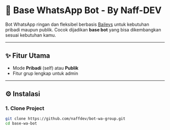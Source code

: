 # 🤖 Base WhatsApp Bot - By Naff-DEV

Bot WhatsApp ringan dan fleksibel berbasis [Baileys](https://github.com/WhiskeySockets/Baileys) untuk kebutuhan pribadi maupun publik. Cocok dijadikan **base bot** yang bisa dikembangkan sesuai kebutuhan kamu.

---

## ✨ Fitur Utama

- Mode **Pribadi** (self) atau **Publik**
- Fitur grup lengkap untuk admin


---

## ⚙️ Instalasi

### 1. Clone Project

```bash
git clone https://github.com/naffdev/bot-wa-group.git
cd base-wa-bot
